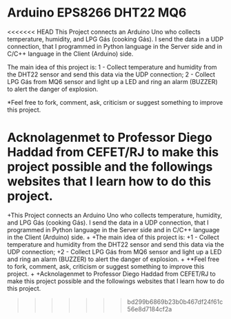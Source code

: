# Arduino EPS8266 DHT22 MQ6

<<<<<<< HEAD
This Project connects an Arduino Uno who collects temperature, humidity, and LPG Gás (cooking Gás). I send the data in a UDP connection, that I programmed in Python language in the Server side and in C/C++ language in the Client (Arduino) side. 

The main idea of this project is:
1 - Collect temperature and humidity from the DHT22 sensor and send this data via the UDP connection;
2 - Collect LPG Gás from MQ6 sensor and light up a LED and ring an alarm (BUZZER) to alert the danger of explosion.

*Feel free to fork, comment, ask, criticism or suggest something to improve this project.

Acknolagenmet to Professor Diego Haddad from CEFET/RJ to make this project possible and the followings websites that I learn how to do this project.
=======
+This Project connects an Arduino Uno who collects temperature, humidity, and LPG Gás (cooking Gás). I send the data in a UDP connection, that I programmed in Python language in the Server side and in C/C++ language in the Client (Arduino) side. 
+
+The main idea of this project is:
+1 - Collect temperature and humidity from the DHT22 sensor and send this data via the UDP connection;
+2 - Collect LPG Gás from MQ6 sensor and light up a LED and ring an alarm (BUZZER) to alert the danger of explosion.
+
+*Feel free to fork, comment, ask, criticism or suggest something to improve this project.
+
+Acknolagenmet to Professor Diego Haddad from CEFET/RJ to make this project possible and the followings websites that I learn how to do this project.
>>>>>>> bd299b6869b23b0b467df24f61c56e8d7184cf2a
